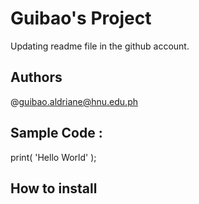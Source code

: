 # Guibao's Project

Updating readme file in the github account.

## Authors
@guibao.aldriane@hnu.edu.ph

## Sample Code :

print( 'Hello World' );

## How to install


